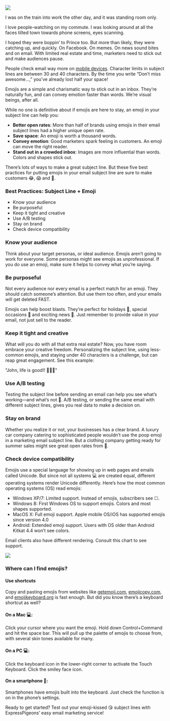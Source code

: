 ![](/blog/images/2018/emoji/header.jpg)

I was on the train into work the other day, and it was standing room only. 

I love people-watching on my commute. I was looking around at all the faces tilted town towards phone screens, eyes scanning. 

I hoped they were boppin’ to Prince too. But more than likely, they were catching up, and quickly. On Facebook. On memes. On news sound bites and on email. With limited real estate and time, marketers need to stick out and make audiences pause.

People check email way more on [mobile devices](https://www.crazyegg.com/blog/mobile-marketing-studies/). Character limits in subject lines are between 30 and 40 characters. By the time you write “Don’t miss awesome…,” you’ve already lost half your space!

Emojis are a simple and charismatic way to stick out in an inbox. They’re naturally fun, and can convey emotion faster than words. We’re visual beings, after all. 

While no one is definitive about if emojis are here to stay, an emoji in your subject line can help you: 

* **Better open rates**: More than half of brands using emojis in their email subject lines had a higher unique open rate. 
* **Save space**: An emoji is worth a thousand words.
* **Convey emotion**: Good marketers spark feeling in customers. An emoji can move the right reader.
* **Stand out in a crowded inbox**: Images are more influential than words. Colors and shapes stick out.

There’s lots of ways to make a great subject line. But these five best practices for putting emojis in your email subject line are sure to make customers :joy:, :scream: and :clap:. 

### Best Practices: Subject Line + Emoji

* Know your audience
* Be purposeful
* Keep it tight and creative
* Use A/B testing
* Stay on brand
* Check device compatibility

### Know your audience

Think about your target personas, or ideal audience. Emojis aren’t going to work for everyone. Some personas might see emojis as unprofessional. 
If you do use an emoji, make sure it helps to convey what you’re saying. 

### Be purposeful

Not every audience nor every email is a perfect match for an emoji. They should catch someone’s attention. 
But use them too often, and your emails will get deleted FAST.

Emojis can help boost blasts. They’re perfect for holidays :christmas_tree:, special occasions :gift: and exciting news :tada:. 
Just remember to provide value in your email, not just sell to the reader. 

### Keep it tight and creative

What will you do with all that extra real estate? Now, you have room embrace your creative freedom. 
Personalizing the subject line, using less-common emojis, and staying under 40 characters is a challenge, but can reap great engagement. See this example:

"John, life is good!! :football::beer::raised_hands:"

### Use A/B testing
Testing the subject line before sending an email can help you see what’s working—and what’s not :eyes:. A/B testing, or sending the same email with different subject lines, gives you real data to make a decision on.
 
### Stay on brand

Whether you realize it or not, your businesses has a clear brand. A luxury car company catering to sophisticated people wouldn’t use the 
poop emoji in a marketing email subject line. But a clothing company getting ready for summer sales might see great open rates from 👙. 

### Check device compatibility
 
Emojis use a special language for showing up in web pages and emails called Unicode. 
But since not all systems :computer: are created equal, different operating systems render Unicode differently. 
Here’s how the most common operating systems (OS) read emojis:

* Windows XP/7: Limited support. Instead of emojis, subscribers see ☐.
* Windows 8: First Windows OS to support emojis. Colors and most shapes supported.
* MacOS X: Full emoji support. Apple mobile OS/iOS has supported emojis since version 4.0
* Android: Extended emoji support. Users with OS older than Android Kitkat 4.4 won’t see colors. 

Email clients also have different rendering. Consult this chart to see support.

![](/blog/images/2018/emoji/chart.jpg) 



 
### Where can I find emojis?

####   Use shortcuts

Copy and pasting emojis from websites like [getemoji.com](http://getemoji.com),  [emojicopy.com](http://emojicopy.com), 
and  [emojikeyboard.org](http://emojikeyboard.org) is fast enough. But did you know there’s a keyboard shortcut as well?

#### On a Mac :computer::
 
Click your cursor where you want the emoji. Hold down Control+Command and hit the space bar. 
This will pull up the palette of emojis to choose from, with several skin tones available for many. 

#### On a PC :computer::

Click the keyboard icon in the lower-right corner to activate the Touch Keyboard. Click the smiley face icon.

#### On a smartphone :iphone::

Smartphones have emojis built into the keyboard. Just check the function is on in the phone’s settings. 



Ready to get started? Test out your emoji-kissed :kissing_heart: subject lines with ExpressPigeons’ easy email marketing service! 




